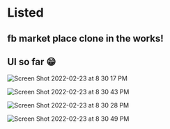 # Listed
## fb market place clone in the works!
## UI so far 😁
![Screen Shot 2022-02-23 at 8 30 17 PM](https://user-images.githubusercontent.com/77520234/155458663-9649392c-d4ff-41b1-b25c-e7b3d261156a.png)

![Screen Shot 2022-02-23 at 8 30 43 PM](https://user-images.githubusercontent.com/77520234/155458679-571069cf-12f5-4089-b9ad-942b47835906.png)

![Screen Shot 2022-02-23 at 8 30 28 PM](https://user-images.githubusercontent.com/77520234/155458718-57511e62-3696-484d-8f34-7b1aa79d568b.png)

![Screen Shot 2022-02-23 at 8 30 49 PM](https://user-images.githubusercontent.com/77520234/155458733-8c6a445b-d04a-4f5d-8273-10e381128988.png)
